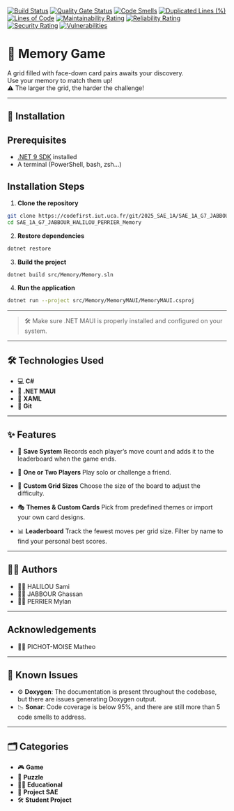 [![Build Status](https://codefirst.iut.uca.fr/api/badges/2025_SAE_1A/SAE_1A_G7_JABBOUR_HALILOU_PERRIER_Memory/status.svg?ref=refs/heads/master)](https://codefirst.iut.uca.fr/2025_SAE_1A/SAE_1A_G7_JABBOUR_HALILOU_PERRIER_Memory)
[![Quality Gate Status](https://codefirst.iut.uca.fr/sonar/api/project_badges/measure?project=MemoryDotnet&metric=alert_status&token=57cbc68b7ab086fb472b8eee00b1e9f020daa26c)](https://codefirst.iut.uca.fr/sonar/dashboard?id=MemoryDotnet)
[![Code Smells](https://codefirst.iut.uca.fr/sonar/api/project_badges/measure?project=MemoryDotnet&metric=code_smells&token=57cbc68b7ab086fb472b8eee00b1e9f020daa26c)](https://codefirst.iut.uca.fr/sonar/dashboard?id=MemoryDotnet)
[![Duplicated Lines (%)](https://codefirst.iut.uca.fr/sonar/api/project_badges/measure?project=MemoryDotnet&metric=duplicated_lines_density&token=57cbc68b7ab086fb472b8eee00b1e9f020daa26c)](https://codefirst.iut.uca.fr/sonar/dashboard?id=MemoryDotnet)
[![Lines of Code](https://codefirst.iut.uca.fr/sonar/api/project_badges/measure?project=MemoryDotnet&metric=ncloc&token=57cbc68b7ab086fb472b8eee00b1e9f020daa26c)](https://codefirst.iut.uca.fr/sonar/dashboard?id=MemoryDotnet)
[![Maintainability Rating](https://codefirst.iut.uca.fr/sonar/api/project_badges/measure?project=MemoryDotnet&metric=sqale_rating&token=57cbc68b7ab086fb472b8eee00b1e9f020daa26c)](https://codefirst.iut.uca.fr/sonar/dashboard?id=MemoryDotnet)
[![Reliability Rating](https://codefirst.iut.uca.fr/sonar/api/project_badges/measure?project=MemoryDotnet&metric=reliability_rating&token=57cbc68b7ab086fb472b8eee00b1e9f020daa26c)](https://codefirst.iut.uca.fr/sonar/dashboard?id=MemoryDotnet)
[![Security Rating](https://codefirst.iut.uca.fr/sonar/api/project_badges/measure?project=MemoryDotnet&metric=security_rating&token=57cbc68b7ab086fb472b8eee00b1e9f020daa26c)](https://codefirst.iut.uca.fr/sonar/dashboard?id=MemoryDotnet)
[![Vulnerabilities](https://codefirst.iut.uca.fr/sonar/api/project_badges/measure?project=MemoryDotnet&metric=vulnerabilities&token=57cbc68b7ab086fb472b8eee00b1e9f020daa26c)](https://codefirst.iut.uca.fr/sonar/dashboard?id=MemoryDotnet)


# 🧠 Memory Game 

A grid filled with face-down card pairs awaits your discovery.  
Use your memory to match them up!  
⚠️ The larger the grid, the harder the challenge!

---

## 🚀 Installation

## Prerequisites

- [.NET 9 SDK](https://dotnet.microsoft.com/download/dotnet/9.0) installed
- A terminal (PowerShell, bash, zsh...)

## Installation Steps

1. **Clone the repository**

```sh
git clone https://codefirst.iut.uca.fr/git/2025_SAE_1A/SAE_1A_G7_JABBOUR_HALILOU_PERRIER_Memory.git
cd SAE_1A_G7_JABBOUR_HALILOU_PERRIER_Memory
```

2. **Restore dependencies**

```sh
dotnet restore
```

3. **Build the project**

```sh
dotnet build src/Memory/Memory.sln
```

4. **Run the application**

```sh
dotnet run --project src/Memory/MemoryMAUI/MemoryMAUI.csproj
```
---

> 🛠 Make sure .NET MAUI is properly installed and configured on your system.

---

## 🛠️ Technologies Used

* 💻 **C#**
* 🧱 **.NET MAUI**
* 🎨 **XAML**
* 🔧 **Git**

---

## ✨ Features

* 💾 **Save System**
  Records each player’s move count and adds it to the leaderboard when the game ends.

* 👥 **One or Two Players**
  Play solo or challenge a friend.

* 🧩 **Custom Grid Sizes**
  Choose the size of the board to adjust the difficulty.

* 🎭 **Themes & Custom Cards**
  Pick from predefined themes or import your own card designs.

* 📊 **Leaderboard**
  Track the fewest moves per grid size. Filter by name to find your personal best scores.

---

## 👨‍💻 Authors

* 🧑‍💻 HALILOU Sami
* 👨‍💻 JABBOUR Ghassan
* 👨‍💻 PERRIER Mylan

---

## Acknowledgements

* 🧑‍💻 PICHOT-MOISE Matheo

---

## 🐞 Known Issues

* ⚙️ **Doxygen**: The documentation is present throughout the codebase, but there are issues generating Doxygen output.
* 📉 **Sonar**: Code coverage is below 95%, and there are still more than 5 code smells to address.

---

## 🗂️ Categories

* 🎮 **Game**
* 🧠 **Puzzle**
* 👨‍🏫 **Educational**
* 🧪 **Project SAE**
* 🛠️ **Student Project**

